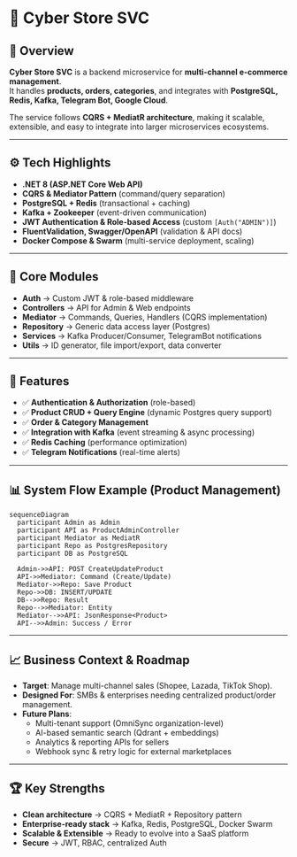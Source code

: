# 🚀 Cyber Store SVC

## 📌 Overview
**Cyber Store SVC** is a backend microservice for **multi-channel e-commerce management**.  
It handles **products, orders, categories**, and integrates with **PostgreSQL, Redis, Kafka, Telegram Bot, Google Cloud**.  

The service follows **CQRS + MediatR architecture**, making it scalable, extensible, and easy to integrate into larger microservices ecosystems.  

---

## ⚙️ Tech Highlights
- **.NET 8 (ASP.NET Core Web API)**  
- **CQRS & Mediator Pattern** (command/query separation)  
- **PostgreSQL + Redis** (transactional + caching)  
- **Kafka + Zookeeper** (event-driven communication)  
- **JWT Authentication & Role-based Access** (custom `[Auth("ADMIN")]`)  
- **FluentValidation, Swagger/OpenAPI** (validation & API docs)  
- **Docker Compose & Swarm** (multi-service deployment, scaling)  

---

## 📂 Core Modules
- **Auth** → Custom JWT & role-based middleware  
- **Controllers** → API for Admin & Web endpoints  
- **Mediator** → Commands, Queries, Handlers (CQRS implementation)  
- **Repository** → Generic data access layer (Postgres)  
- **Services** → Kafka Producer/Consumer, TelegramBot notifications  
- **Utils** → ID generator, file import/export, data converter  

---

## 🔑 Features
- ✅ **Authentication & Authorization** (role-based)  
- ✅ **Product CRUD + Query Engine** (dynamic Postgres query support)  
- ✅ **Order & Category Management**  
- ✅ **Integration with Kafka** (event streaming & async processing)  
- ✅ **Redis Caching** (performance optimization)  
- ✅ **Telegram Notifications** (real-time alerts)  

---

## 📊 System Flow Example (Product Management)
```mermaid
sequenceDiagram
  participant Admin as Admin
  participant API as ProductAdminController
  participant Mediator as MediatR
  participant Repo as PostgresRepository
  participant DB as PostgreSQL

  Admin->>API: POST CreateUpdateProduct
  API->>Mediator: Command (Create/Update)
  Mediator->>Repo: Save Product
  Repo->>DB: INSERT/UPDATE
  DB-->>Repo: Result
  Repo-->>Mediator: Entity
  Mediator-->>API: JsonResponse<Product>
  API-->>Admin: Success / Error
```

---

## 📈 Business Context & Roadmap
- **Target**: Manage multi-channel sales (Shopee, Lazada, TikTok Shop).  
- **Designed For**: SMBs & enterprises needing centralized product/order management.  
- **Future Plans**:  
  - Multi-tenant support (OmniSync organization-level)  
  - AI-based semantic search (Qdrant + embeddings)  
  - Analytics & reporting APIs for sellers  
  - Webhook sync & retry logic for external marketplaces  

---

## 🏆 Key Strengths
- **Clean architecture** → CQRS + MediatR + Repository pattern  
- **Enterprise-ready stack** → Kafka, Redis, PostgreSQL, Docker Swarm  
- **Scalable & Extensible** → Ready to evolve into a SaaS platform  
- **Secure** → JWT, RBAC, centralized Auth  
